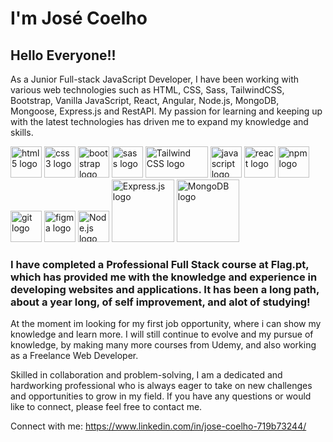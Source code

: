 # I'm José Coelho 


## Hello Everyone!!

As a Junior Full-stack JavaScript Developer, I have been working with various web technologies such as HTML, CSS, Sass, TailwindCSS, Bootstrap, Vanilla JavaScript, React, Angular, Node.js, MongoDB, Mongoose, Express.js and RestAPI. My passion for learning and keeping up with the latest technologies has driven me to expand my knowledge and skills.  

<img src="https://upload.wikimedia.org/wikipedia/commons/3/38/HTML5_Badge.svg" alt="html5 logo" width="50"/> <img src="https://upload.wikimedia.org/wikipedia/commons/6/62/CSS3_logo.svg" alt="css3 logo" width="50"/> <img src="https://upload.wikimedia.org/wikipedia/commons/b/b2/Bootstrap_logo.svg" alt="bootstrap logo" width="50"/> <img src="https://upload.wikimedia.org/wikipedia/commons/9/96/Sass_Logo_Color.svg" alt="sass logo" width="50"/> <img src="https://refactoringui.nyc3.cdn.digitaloceanspaces.com/tailwind-logo.svg" alt="Tailwind CSS logo" width="100" height="50"/>
 <img src="https://upload.wikimedia.org/wikipedia/commons/9/99/Unofficial_JavaScript_logo_2.svg" alt="javascript logo" width="50"/> <img src="https://upload.wikimedia.org/wikipedia/commons/a/a7/React-icon.svg" alt="react logo" width="50"/> <img src="https://upload.wikimedia.org/wikipedia/commons/d/db/Npm-logo.svg" alt="npm logo" width="50"/> <img src="https://upload.wikimedia.org/wikipedia/commons/3/3f/Git_icon.svg" alt="git logo" width="50"/> <img src="https://upload.wikimedia.org/wikipedia/commons/3/33/Figma-logo.svg" alt="figma logo" width="50" height="50"/>
 <img src="https://upload.wikimedia.org/wikipedia/commons/d/d9/Node.js_logo.svg" alt="Node.js logo" width="50"/>
<img src="https://upload.wikimedia.org/wikipedia/commons/6/64/Expressjs.png" alt="Express.js logo" width="100"/>
<img src="https://upload.wikimedia.org/wikipedia/commons/9/93/MongoDB_Logo.svg" alt="MongoDB logo" width="100"/>



### I have completed a Professional Full Stack course at Flag.pt, which has provided me with the knowledge and experience in developing websites and applications. It has been a long path, about a year long, of self improvement, and alot of studying!

At the moment im looking for my first job opportunity, where i can show my knowledge and learn more. I will still continue to evolve and my pursue of knowledge, by making many more courses from Udemy, and also working as a Freelance Web Developer.

Skilled in collaboration and problem-solving, I am a dedicated and hardworking professional who is always eager to take on new challenges and opportunities to grow in my field. If you have any questions or would like to connect, please feel free to contact me.

Connect with me:
https://www.linkedin.com/in/jose-coelho-719b73244/
